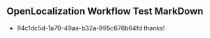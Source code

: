 ## OpenLocalization Workflow Test MarkDown
* 94c1dc5d-1a70-49aa-b32a-995c676b64fd thanks!

<!--HONumber=Jul16_HO5-->


